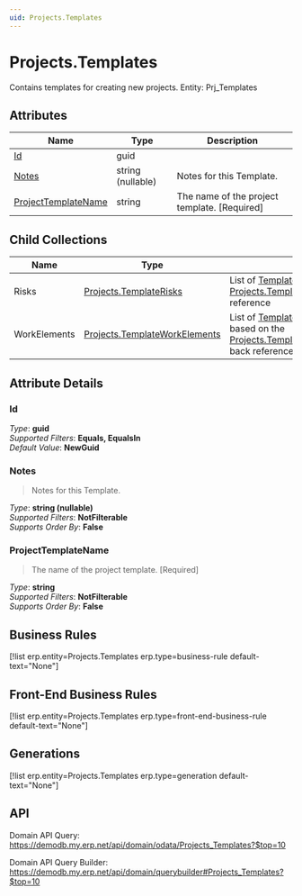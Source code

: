 ```yaml
---
uid: Projects.Templates
---
```

# Projects.Templates

Contains templates for creating new projects. Entity: Prj_Templates

## Attributes

| Name | Type | Description |
| ---- | ---- | --- |
| [Id](Projects.Templates.md#id) | guid |  
| [Notes](Projects.Templates.md#notes) | string (nullable) | Notes for this Template. 
| [ProjectTemplateName](Projects.Templates.md#projecttemplatename) | string | The name of the project template. [Required] 

## Child Collections

| Name | Type | Description |
| ---- | ---- | --- |
| Risks | [Projects.TemplateRisks](Projects.TemplateRisks.md) | List of [TemplateRisk](Projects.TemplateRisks.md) child objects, based on the [Projects.TemplateRisk.ProjectTemplate](Projects.TemplateRisks.md#projecttemplate) back reference 
| WorkElements | [Projects.TemplateWorkElements](Projects.TemplateWorkElements.md) | List of [TemplateWorkElement](Projects.TemplateWorkElements.md) child objects, based on the [Projects.TemplateWorkElement.ProjectTemplate](Projects.TemplateWorkElements.md#projecttemplate) back reference 


## Attribute Details

### Id

_Type_: **guid**  
_Supported Filters_: **Equals, EqualsIn**  
_Default Value_: **NewGuid**  

### Notes

> Notes for this Template.

_Type_: **string (nullable)**  
_Supported Filters_: **NotFilterable**  
_Supports Order By_: **False**  

### ProjectTemplateName

> The name of the project template. [Required]

_Type_: **string**  
_Supported Filters_: **NotFilterable**  
_Supports Order By_: **False**  



## Business Rules

[!list erp.entity=Projects.Templates erp.type=business-rule default-text="None"]

## Front-End Business Rules

[!list erp.entity=Projects.Templates erp.type=front-end-business-rule default-text="None"]

## Generations

[!list erp.entity=Projects.Templates erp.type=generation default-text="None"]

## API

Domain API Query:
<https://demodb.my.erp.net/api/domain/odata/Projects_Templates?$top=10>

Domain API Query Builder:
<https://demodb.my.erp.net/api/domain/querybuilder#Projects_Templates?$top=10>

